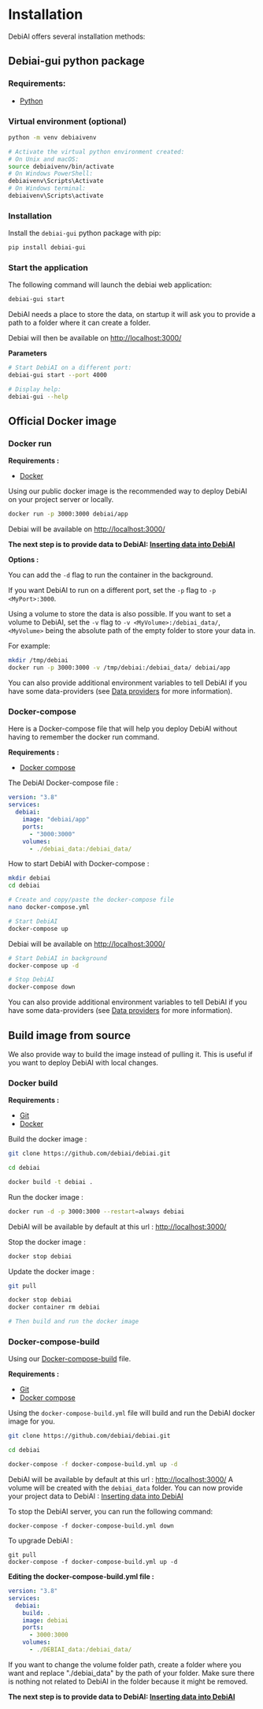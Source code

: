 # Installation

DebiAI offers several installation methods:

<LinkableChoices :choices="[
    {
        title: 'Pip',
        description: 'Install DebiAI with pip',
        imageLink: '/install/python.svg',
        elementIdDestination: 'debiai-gui-python-package',
        tag: 'Recommended'
    },
    {
        title: 'Docker',
        description: 'Install DebiAI with Docker or Docker Compose',
        imageLink: '/install/docker.svg',
        elementIdDestination: 'official-docker-image',
    },
    {
        title: 'Build from source',
        description: 'Build DebiAI docker images from source',
        imageLink: '/install/source.svg',
        elementIdDestination: 'build-image-from-source'
    },
    {
        title: 'Development',
        description: 'Run DebiAI locally',
        imageLink: '/install/build.svg',
        linkDestination: './development',
    },
  ]"
/>

## Debiai-gui python package

### Requirements:

- [Python](https://www.python.org/downloads/)

### Virtual environment (optional)

```bash
python -m venv debiaivenv

# Activate the virtual python environment created:
# On Unix and macOS:
source debiaivenv/bin/activate
# On Windows PowerShell:
debiaivenv\Scripts\Activate
# On Windows terminal:
debiaivenv\Scripts\activate
```

### Installation

Install the `debiai-gui` python package with pip:

```bash
pip install debiai-gui
```

### Start the application

The following command will launch the debiai web application:

```bash
debiai-gui start
```

DebiAI needs a place to store the data, on startup it will ask you to provide a path to a folder where it can create a folder.

Debiai will then be available on [http://localhost:3000/](http://localhost:3000/)

**Parameters**
```bash
# Start DebiAI on a different port:
debiai-gui start --port 4000

# Display help:
debiai-gui --help
```

## Official Docker image

### Docker run

**Requirements :**

- [Docker](https://docs.docker.com/get-docker/)

Using our public docker image is the recommended way to deploy DebiAI on your project server or locally.

```bash
docker run -p 3000:3000 debiai/app
```

Debiai will be available on [http://localhost:3000/](http://localhost:3000/)

**The next step is to provide data to DebiAI: [Inserting data into DebiAI](../../../dataInsertion/README.md#inserting-data-into-debiai)**

**Options :**

You can add the `-d` flag to run the container in the background.

If you want DebiAI to run on a different port, set the `-p` flag to `-p <MyPort>:3000`.

Using a volume to store the data is also possible. If you want to set a volume to DebiAI, set the `-v` flag to `-v <MyVolume>:/debiai_data/`, `<MyVolume>` being the absolute path of the empty folder to store your data in.

For example:

```bash
mkdir /tmp/debiai
docker run -p 3000:3000 -v /tmp/debiai:/debiai_data/ debiai/app
```

You can also provide additional environment variables to tell DebiAI if you have some data-providers (see [Data providers](../../../dataInsertion/dataProviders/README.md) for more information).

### Docker-compose

Here is a Docker-compose file that will help you deploy DebiAI without having to remember the docker run command.

**Requirements :**

- [Docker compose](https://github.com/docker/compose)

The DebiAI Docker-compose file :

```yaml
version: "3.8"
services:
  debiai:
    image: "debiai/app"
    ports:
      - "3000:3000"
    volumes:
      - ./debiai_data:/debiai_data/
```

How to start DebiAI with Docker-compose :

```bash
mkdir debiai
cd debiai

# Create and copy/paste the docker-compose file
nano docker-compose.yml

# Start DebiAI
docker-compose up
```

Debiai will be available on [http://localhost:3000/](http://localhost:3000/)

```bash
# Start DebiAI in background
docker-compose up -d

# Stop DebiAI
docker-compose down
```

You can also provide additional environment variables to tell DebiAI if you have some data-providers (see [Data providers](../../../dataInsertion/dataProviders/README.md) for more information).

## Build image from source

We also provide way to build the image instead of pulling it. This is useful if you want to deploy DebiAI with local changes.

### Docker build

**Requirements :**

- [Git](https://git-scm.com/book/fr/v2/D%C3%A9marrage-rapide-Installation-de-Git)
- [Docker](https://docs.docker.com/get-docker/)

Build the docker image :

```bash
git clone https://github.com/debiai/debiai.git

cd debiai

docker build -t debiai .
```

Run the docker image :

```bash
docker run -d -p 3000:3000 --restart=always debiai
```

DebiAI will be available by default at this url : [http://localhost:3000/](http://localhost:3000/)

Stop the docker image :

```bash
docker stop debiai
```

Update the docker image :

```bash
git pull

docker stop debiai
docker container rm debiai

# Then build and run the docker image
```

### Docker-compose-build

Using our [Docker-compose-build](https://github.com/debiai/debiai/blob/main/docker-compose-build.yml) file.

**Requirements :**

- [Git](https://git-scm.com/book/fr/v2/D%C3%A9marrage-rapide-Installation-de-Git)
- [Docker compose](https://github.com/docker/compose)

Using the `docker-compose-build.yml` file will build and run the DebiAI docker image for you.

```bash
git clone https://github.com/debiai/debiai.git

cd debiai

docker-compose -f docker-compose-build.yml up -d
```

DebiAI will be available by default at this url : [http://localhost:3000/](http://localhost:3000/)
A volume will be created with the `debiai_data` folder.
You can now provide your project data to DebiAI : [Inserting data into DebiAI](../../../dataInsertion/README.md#inserting-data-into-debiai)

To stop the DebiAI server, you can run the following command:

```
docker-compose -f docker-compose-build.yml down
```

To upgrade DebiAI :

```
git pull
docker-compose -f docker-compose-build.yml up -d
```

**Editing the docker-compose-build.yml file :**

```yml
version: "3.8"
services:
  debiai:
    build: .
    image: debiai
    ports:
      - 3000:3000
    volumes:
      - ./DEBIAI_data:/debiai_data/
```

If you want to change the volume folder path, create a folder where you want and replace "./debiai_data" by the path of your folder. Make sure there is nothing not related to DebiAI in the folder because it might be removed.

**The next step is to provide data to DebiAI: [Inserting data into DebiAI](../../../dataInsertion/README.md#inserting-data-into-debiai)**
